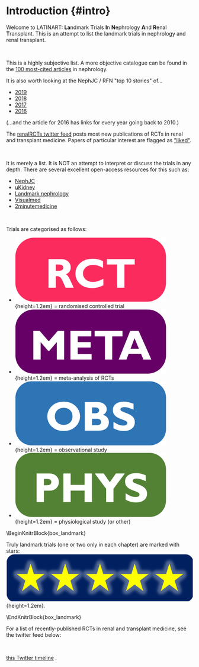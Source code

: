 # Introduction {#intro}

Welcome to LATINART: **La**ndmark **T**rials **I**n **N**ephrology **A**nd **R**enal **T**ransplant.  This is an attempt to list the landmark trials in nephrology and renal transplant.

<br>

This is a highly subjective list.  A more objective catalogue can be found in the [100 most-cited articles](https://academic.oup.com/ckj/advance-article/doi/10.1093/ckj/sfy033/4978347) in nephrology.  

It is also worth looking at the NephJC / RFN "top 10 stories" of...  

- [2019](http://www.nephjc.com/news/2020/1/7/the-top-nephorogy-stories-of-2019)  
- [2018](http://www.nephjc.com/news/top2018)  
- [2017](http://www.nephjc.com/news/2017/12/20/top-nephrology-related-stories-of-2017)  
- [2016](https://www.renalfellow.org/2016/12/25/top-nephrology-related-stories-of-2016_25/)  

(...and the article for 2016 has links for every year going back to 2010.)


The [renalRCTs twitter feed](https://twitter.com/renalRCTs) posts most new publications of RCTs in renal and transplant medicine.  Papers of particular interest are flagged as ["liked"](https://twitter.com/renalRCTs/likes).  


<br>

It is merely a list.  It is NOT an attempt to interpret or discuss the trials in any depth.  There are several excellent open-access resources for this such as: 

+ [NephJC](http://www.nephjc.com)  
+ [uKidney](https://ukidney.com/nephrology-resources/nephrology-articles)  
+ [Landmark nephrology](http://landmarknephrology.com)  
+ [Visualmed](https://visualmed.org)  
+ [2minutemedicine](https://www.2minutemedicine.com)  

<br>

Trials are categorised as follows:  

+ ![](Logo_RCT.png){height=1.2em} = randomised controlled trial  
+ ![](Logo_MET.png){height=1.2em} = meta-analysis of RCTs  
+ ![](Logo_OBS.png){height=1.2em} = observational study  
+ ![](Logo_PHY.png){height=1.2em} = physiological study (or other)  

\BeginKnitrBlock{box_landmark}<div class="box_landmark">Truly landmark trials (one or two only in each chapter) are marked with stars: ![](Logo_SEM.png){height=1.2em}.  
</div>\EndKnitrBlock{box_landmark}


For a list of recently-published RCTs in renal and transplant medicine, see the twitter feed below: 

<br>

<a class="twitter-timeline" href="https://twitter.com/renalRCTs/likes?ref_src=twsrc%5Etfw">this Twitter timeline</a> <script async src="https://platform.twitter.com/widgets.js" charset="utf-8"></script>.  

<!--

To be added...

- fluid intake for UTIs (Hooton JAMA Int Med 2018)
- CYCLOVAS??
- that Muc1 thing
- chronoRx
- thiaziade one
- AURA-LV and AURORA
- Rituxilup and rituxirescue
- MENTOR (NEJM July 2019) & Dutch Cohort (iMN)
- CREDENCE
- SONAR
- Transform
- OHare age JASN classic - risk of ESRF vs. death per eGFR
- EGFR-TRPM6
- DNAJB9
- CREDENCE
- age-specific GFR
- AURORA
- newer dennervation studies
- WNK Gordon
- Tacro Gordon
- Guyton
- Cloning of Slc...
- TGF
- ddavp in hypoNa
- GWAS??
- atr1 kidney Tx
- lancet epidemiology
- age-specific Cr
- steroid-withdrawal in KTR (Cochrane)
- ERICCA (negative remote ischaemic preconditioning, NEJM 2015)
- THINKER = HepC kidneys into HepC negative recipients (Reese NEJM 2017)
- HIV+ to HIV+ recipients (Muller NEJM 2015)
-->
